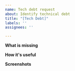 ```yaml
---
name: Tech debt request
about: Identify technical debt
title: "[Tech Debt]"
labels: ''
assignees: ''

---
```


**What is missing**

**How it's useful**

**Screenshots**
